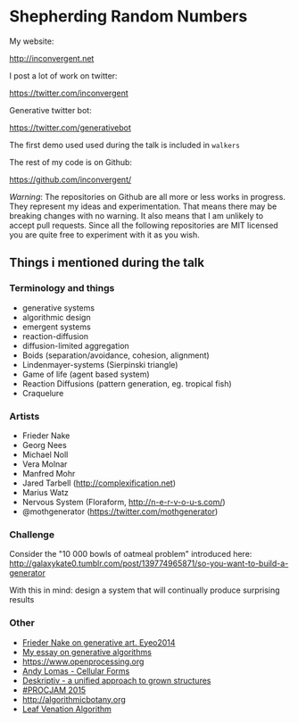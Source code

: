 # Shepherding Random Numbers

My website: 

http://inconvergent.net

I post a lot of work on twitter:

https://twitter.com/inconvergent

Generative twitter bot:

https://twitter.com/generativebot

The first demo used used during the talk is included in `walkers`

The rest of my code is on Github:

https://github.com/inconvergent/

_Warning_: The repositories on Github are all more or less works in progress.
They represent my ideas and experimentation. That means there may be breaking
changes with no warning. It also means that I am unlikely to accept pull
requests. Since all the following repositories are MIT licensed you are quite
free to experiment with it as you wish.

## Things i mentioned during the talk

### Terminology and things

- generative systems
- algorithmic design
- emergent systems
- reaction-diffusion
- diffusion-limited aggregation
- Boids (separation/avoidance, cohesion, alignment)
- Lindenmayer-systems (Sierpinski triangle)
- Game of life (agent based system)
- Reaction Diffusions (pattern generation, eg. tropical fish)
- Craquelure


### Artists

- Frieder Nake
- Georg Nees
- Michael Noll
- Vera Molnar
- Manfred Mohr
- Jared Tarbell (http://complexification.net)
- Marius Watz
- Nervous System (Floraform, http://n-e-r-v-o-u-s.com/)
- @mothgenerator (https://twitter.com/mothgenerator)


### Challenge

Consider the "10 000  bowls of oatmeal problem" introduced here:
http://galaxykate0.tumblr.com/post/139774965871/so-you-want-to-build-a-generator


With this in mind: design a system that will continually produce surprising
results

### Other

- [Frieder Nake on generative art. Eyeo2014](https://vimeo.com/104315361)
- [My essay on generative algorithms](http://inconvergent.net/generative/)
- https://www.openprocessing.org
- [Andy Lomas - Cellular Forms](https://vimeo.com/82989945)
- [Deskriptiv - a unified approach to grown structures](https://www.youtube.com/watch?v=9HI8FerKr6Q)
- [#PROCJAM 2015](https://www.youtube.com/watch?v=s_eyo_m_hnc&feature=youtu.be)
- http://algorithmicbotany.org
- [Leaf Venation Algorithm](http://algorithmicbotany.org/papers/venation.sig2005.pdf)
